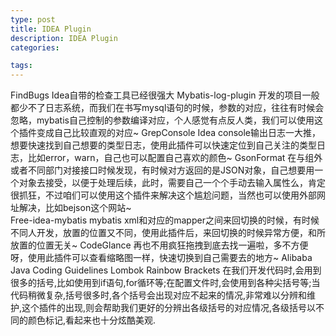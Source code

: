 ```yaml
---
type: post
title: IDEA Plugin
description: IDEA Plugin
categories:

tags:
---
```

FindBugs  Idea自带的检查工具已经很强大
Mybatis-log-plugin  开发的项目一般都少不了日志系统，而我们在书写mysql语句的时候，参数的对应，往往有时候会忽略，mybatis自己控制的参数编译对应，个人感觉有点反人类，我们可以使用这个插件变成自己比较直观的对应~
GrepConsole  Idea console输出日志一大推，想要快速找到自己想要的类型日志，使用此插件可以快速定位到自己关注的类型日志，比如error，warn，自己也可以配置自己喜欢的颜色~
GsonFormat  在与组外或者不同部门对接接口时候发现，有时候对方返回的是JSON对象，自己想要用一个对象去接受，以便于处理后续，此时，需要自己一个个手动去输入属性么，肯定很抓狂，不过咱们可以使用这个插件来解决这个尴尬问题，当然也可以使用外部网址解决，比如bejson这个网站~  
Free-idea-mybatis  mybatis xml和对应的mapper之间来回切换的时候，有时候不同人开发，放置的位置又不同，使用此插件后，来回切换的时候异常方便，和所放置的位置无关~
CodeGlance   再也不用疯狂拖拽到底去找一遍啦，多不方便呀，使用此插件可以查看缩略图一样，快速切换到自己需要去的地方~
Alibaba Java Coding Guidelines 
Lombok
Rainbow Brackets   在我们开发代码时,会用到很多的括号,比如使用到if语句,for循环等;在配置文件时,会使用到各种尖括号等;当代码稍微复杂,括号很多时,各个括号会出现对应不起来的情况,非常难以分辨和维护,这个插件的出现,则会帮助我们更好的分辨出各级括号的对应情况,各级括号以不同的颜色标记,看起来也十分炫酷美观.
